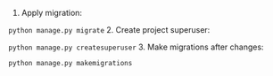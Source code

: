 1. Apply migration:

  `python manage.py migrate`
2. Create project superuser:

  `python manage.py createsuperuser`
3. Make migrations after changes:

  `python manage.py makemigrations`